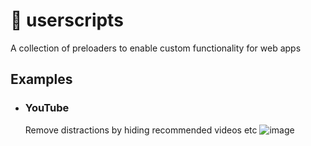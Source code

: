 # 🍵 userscripts
A collection of preloaders to enable custom functionality for web apps

## Examples

- ### YouTube
  
  Remove distractions by hiding recommended videos etc
  ![image](https://user-images.githubusercontent.com/32501733/174200186-4e563ca8-b64b-4ae0-95df-7a23417c6b12.png)
